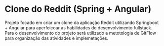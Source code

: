 # Clone do Reddit (Spring + Angular)
Projeto focado em criar um clone da aplicação Reddit utilizando Springboot + Angular para aperfeicoar as habilidades de desenvolvimento fullstack.
Para o desenvolvimento do projeto será utilizado a metotologia de GitFlow para organização das atividades e implemetações.
